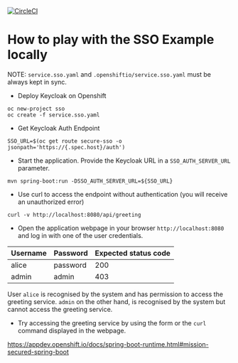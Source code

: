 [![CircleCI](https://circleci.com/gh/snowdrop/secured-example.svg?style=shield)](https://circleci.com/gh/snowdrop/secured-example)

# How to play with the SSO Example locally

NOTE: `service.sso.yaml` and `.openshiftio/service.sso.yaml` must be always kept in sync.

- Deploy Keycloak on Openshift
```
oc new-project sso
oc create -f service.sso.yaml
```

- Get Keycloak Auth Endpoint
```
SSO_URL=$(oc get route secure-sso -o jsonpath='https://{.spec.host}/auth')
```

- Start the application. Provide the Keycloak URL in a `SSO_AUTH_SERVER_URL` parameter. 
```
mvn spring-boot:run -DSSO_AUTH_SERVER_URL=${SSO_URL}
```

- Use curl to access the endpoint without authentication (you will receive an unauthorized error)
```
curl -v http://localhost:8080/api/greeting
```

- Open the application webpage in your browser `http://localhost:8080` and log in with one of the user credentials.

| Username | Password | Expected status code |
| -------- | -------- | -------------------- |
| alice    | password | 200                  |
| admin    | admin    | 403                  |

User `alice` is recognised by the system and has permission to access the greeting service.
`admin` on the other hand, is recognised by the system but cannot access the greeting service.

- Try accessing the greeting service by using the form or the `curl` command displayed in the webpage. 

https://appdev.openshift.io/docs/spring-boot-runtime.html#mission-secured-spring-boot
